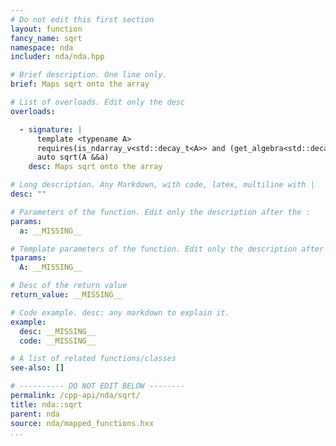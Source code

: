```yaml
---
# Do not edit this first section
layout: function
fancy_name: sqrt
namespace: nda
includer: nda/nda.hpp

# Brief description. One line only.
brief: Maps sqrt onto the array

# List of overloads. Edit only the desc
overloads:

  - signature: |
      template <typename A>
      requires(is_ndarray_v<std::decay_t<A>> and (get_algebra<std::decay_t<A>> != 'M'))
      auto sqrt(A &&a)
    desc: Maps sqrt onto the array

# Long description. Any Markdown, with code, latex, multiline with |
desc: ""

# Parameters of the function. Edit only the description after the :
params:
  a: __MISSING__

# Template parameters of the function. Edit only the description after the :
tparams:
  A: __MISSING__

# Desc of the return value
return_value: __MISSING__

# Code example. desc: any markdown to explain it.
example:
  desc: __MISSING__
  code: __MISSING__

# A list of related functions/classes
see-also: []

# ---------- DO NOT EDIT BELOW --------
permalink: /cpp-api/nda/sqrt/
title: nda::sqrt
parent: nda
source: nda/mapped_functions.hxx
...
```


